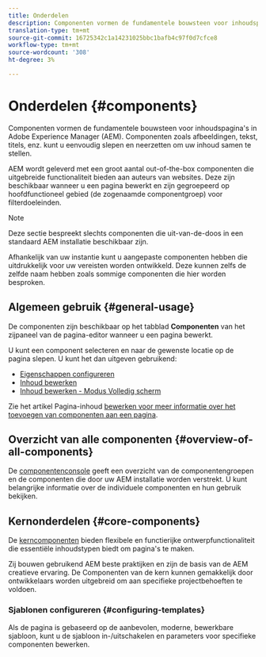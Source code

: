 ```yaml
---
title: Onderdelen
description: Componenten vormen de fundamentele bouwsteen voor inhoudspagina's in AEM
translation-type: tm+mt
source-git-commit: 16725342c1a14231025bbc1bafb4c97f0d7cfce8
workflow-type: tm+mt
source-wordcount: '308'
ht-degree: 3%

---
```



# Onderdelen {#components}

Componenten vormen de fundamentele bouwsteen voor inhoudspagina&#39;s in Adobe Experience Manager (AEM). Componenten zoals afbeeldingen, tekst, titels, enz. kunt u eenvoudig slepen en neerzetten om uw inhoud samen te stellen.

AEM wordt geleverd met een groot aantal out-of-the-box componenten die uitgebreide functionaliteit bieden aan auteurs van websites. Deze zijn beschikbaar wanneer u een pagina [](/help/sites-cloud/authoring/fundamentals/editing-content.md) bewerkt en zijn gegroepeerd op hoofdfunctioneel gebied (de zogenaamde componentgroep) voor filterdoeleinden.

>[!NOTE]
>
>Deze sectie bespreekt slechts componenten die uit-van-de-doos in een standaard AEM installatie beschikbaar zijn.
>
>Afhankelijk van uw instantie kunt u aangepaste componenten hebben die uitdrukkelijk voor uw vereisten worden ontwikkeld. Deze kunnen zelfs de zelfde naam hebben zoals sommige componenten die hier worden besproken.

## Algemeen gebruik {#general-usage}

De componenten zijn beschikbaar op het tabblad **Componenten** van het zijpaneel van de pagina-editor wanneer u een pagina [](/help/sites-cloud/authoring/fundamentals/editing-content.md)bewerkt.

U kunt een component selecteren en naar de gewenste locatie op de pagina slepen. U kunt het dan uitgeven gebruikend:

* [Eigenschappen configureren](/help/sites-cloud/authoring/fundamentals/page-properties.md)
* [Inhoud bewerken](/help/sites-cloud/authoring/fundamentals/editing-content.md)
* [Inhoud bewerken - Modus Volledig scherm](/help/sites-cloud/authoring/fundamentals/editing-content.md#edit-content-full-screen-mode)

Zie het artikel Pagina-inhoud [bewerken voor meer informatie over het toevoegen van componenten aan een pagina](/help/sites-cloud/authoring/fundamentals/editing-content.md).

## Overzicht van alle componenten {#overview-of-all-components}

De [componentenconsole](/help/sites-cloud/authoring/features/components-console.md) geeft een overzicht van de componentengroepen en de componenten die door uw AEM installatie worden verstrekt. U kunt belangrijke informatie over de individuele componenten en hun gebruik bekijken.

## Kernonderdelen {#core-components}

De [kerncomponenten](https://docs.adobe.com/content/help/en/experience-manager-core-components/using/introduction.html) bieden flexibele en functierijke ontwerpfunctionaliteit die essentiële inhoudstypen biedt om pagina&#39;s te maken.

Zij bouwen gebruikend AEM beste praktijken en zijn de basis van de AEM creatieve ervaring. De Componenten van de kern kunnen gemakkelijk door ontwikkelaars worden uitgebreid om aan specifieke projectbehoeften te voldoen.

### Sjablonen configureren {#configuring-templates}

Als de pagina is gebaseerd op de aanbevolen, moderne, bewerkbare sjabloon, kunt u de sjabloon [](/help/sites-cloud/authoring/features/templates.md) in-/uitschakelen en parameters voor specifieke componenten bewerken.
